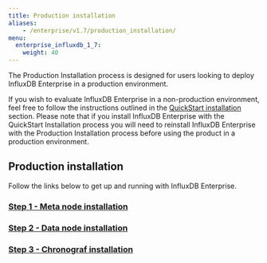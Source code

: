 ```yaml
---
title: Production installation
aliases:
    - /enterprise/v1.7/production_installation/
menu:
  enterprise_influxdb_1_7:
    weight: 40
---
```


The Production Installation process is designed for users looking to deploy
InfluxDB Enterprise in a production environment.

If you wish to evaluate InfluxDB Enterprise in a non-production
environment, feel free to follow the instructions outlined in the
[QuickStart installation](/enterprise_influxdb/v1.7/quickstart_installation) section.
Please note that if you install InfluxDB Enterprise with the QuickStart Installation process you
will need to reinstall InfluxDB Enterprise with the Production Installation
process before using the product in a production environment.


## Production installation

Follow the links below to get up and running with InfluxDB Enterprise.

### [Step 1 - Meta node installation](/enterprise_influxdb/v1.7/production_installation/meta_node_installation/)
### [Step 2 - Data node installation](/enterprise_influxdb/v1.7/production_installation/data_node_installation/)
### [Step 3 - Chronograf installation](/enterprise_influxdb/v1.7/production_installation/chrono_install/)
